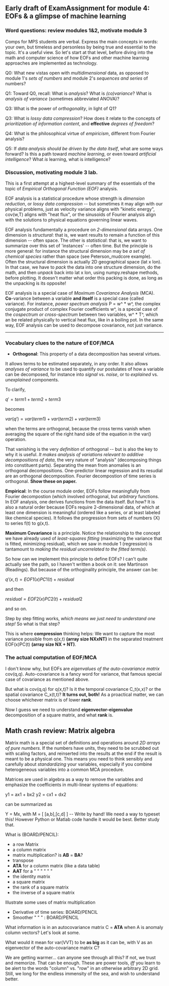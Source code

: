 ## Early draft of ExamAssignment for module 4: EOFs & a glimpse of machine learning

### Word questions: review modules 1&2, motivate module 3

Comps for MPS students are verbal. Express the main concepts in words: your own, but timeless and personless by being true and essential to the topic. It's a useful view. So let's start at that level, before diving into the math and computer science of how EOFs and other machine learning approaches are implemented as technology.

Q0: What new vistas open with *multidimensional* data, as opposed to module 1's *sets of numbers* and module 2's *sequences and series* of numbers?  

Q1: Toward Q0, recall: What is *analysis*? What is *(co)variance*? What is *analysis of variance* (sometimes abbreviated ANOVA)?

Q3: What is the power of *orthogonality*, in light of Q1?

Q3: What is *lossy data compression*? How does it relate to the concepts of *prioritization of information content*, and **effective** *degrees of freedom*?

Q4: What is the philosophical virtue of *empiricism*, different from Fourier analysis?

Q5: If *data analysis should be driven by the data itself*, what are some ways forward? Is this a path toward *machine learning*, or even toward *artificial intelligence*? What *is* learning, what is intelligence?


### Discussion, motivating module 3 lab.

This is a first attempt at a highest-level summary of the essentials of the topic of *Empirical Orthogonal Function (EOF)* analysis.

EOF analysis is a statistical procedure whose strength is *dimension reduction*, or *lossy data compression* -- but sometimes it may align with our physical problems, just as velocity variance aligns with "kinetic energy", cov(w,T) aligns with "heat flux", or the sinusoids of Fourier analysis align with the solutions to physical equations governing linear waves.

EOF analysis fundamentally a procedure on *2-dimensional* data arrays. One dimension is *structural*: that is, we want results to remain a function of this dimension -- often space. The other is *statistical*: that is, we want to summarize over this set of 'instances' -- often time. But the principle is more general: for instance the structural dimension may be *a set of chemical species* rather than space (see Peterson_mudcore example). Often the structural dimension is actually 2D geographical space (lat x lon). In that case, we have to *pack* the data into one structure dimension, do the math, and then *unpack* back into lat x lon, using numpy.reshape methods, before plotting. It doesn't matter what order this packing is done, as long as the unpacking is its opposite!

EOF analysis is a special case of *Maximum Covariance Analysis* (MCA). **Co**-variance between a variable **and itself** is a special case (called variance). For instance, *power spectrum analysis* P = w^ * w^, the complex conjugate product of complex Fourier coefficients w^, is a special case of the *cospectrum or cross-spectrum* between two variables, w^ * T^, which an be related physically to vertical heat flux, like in a boiling pot. In the same way, EOF analysis can be used to decompose covariance, not just variance.

-----------

### Vocabulary clues to the nature of EOF/MCA

* **Orthogonal**: This property of a data decomposition has several virtues.  

It allows terms to be estimated separately, in any order. It also allows *analyses of variance* to be used to quantify our postulates of how a variable can be decomposed, for instance into *signal* vs. *noise*, or to *explained* vs. *unexplained* components.

To clarify,  

$q' = term1 + term2 + term3$

becomes

$var(q') = var(term1) + var(term2) + var(term3)$

when the terms are orthogonal, because the cross terms vanish when averaging the square of the right hand side of the equation in the var() operation.

That vanishing is the very *definition* of orthogonal -- but is also the key to why it is useful. *It makes analysis of variations relevant to additive decompositions of data*, the very nature of "analysis" (decomposing things into constituent parts). Separating the mean from anomalies is an orthogonal decompositions. One-predictor linear regression and its resudial are an orthogonal decomposition. Fourier decompostion of time series is orthogonal. **Show these on paper.**

**Empirical**: In the course module order, EOFs follow meaningfully from Fourier decompostion (which involved orthogonal, but *arbitrary* functions. In EOF analysis, one derives functions from the data itself. But how? It is also a natural order because EOFs require 2-dimensional data, of which at least one dimension is meaningful (ordered like a series, or at least labeled like chemical species). It follows the progression from sets of numbers {X} to series f(t) to g(x,t).

**Maximum Covariance** is a principle. Notice the relationship to the concept we have already used of *least-squares fitting* (maximizing the variance that is fitted, minimizing residual), which we saw in module 1 (regression) is tantamount to *making the residual uncorrelated to the fitted term(s)*.

So how can we implement this principle to define EOFs? I can't quite actually see the path, so I haven't written a book on it: see Martinson (Readings). But because of the orthoginality principle, the answer can be:

$q'(x,t) = EOF1(x) PC1(t) + residual$

and then

$residual = EOF2(x) PC2(t) + residual2$

and so on.

Step by step fitting works, *which means we just need to understand one step!* So what is that step?


This is where **compression** thinking helps: We want to capture the most variance possible from q(x,t) **(array size NXxNT)** in the separated treatment EOF(x)PC(t) **(array size NX + NT)**.

### The actual computation of EOF/MCA

I don't know why, but EOFs are *eigenvalues of the auto-covariance matrix* cov(q,q). Auto-covariance is a fancy word for variance, that famous special case of covariance as mentioned above.

But what is cov(q,q) for q(x,t)? Is it the temporal covariance C_t(x,x)? or the spatial covariance C_x(t,t)? **It turns out, both!** As a proactical matter, we can choose whichever matrix is of lower **rank**.

Now I guess we need to understand **eigenvector-eigenvalue** decomposition of a square matrix, and what **rank** is.

## Math crash review: Matrix algebra

Matrix math is a special set of definitions and operations around *2D arrays of pure numbers*. If the numbers have units, they need to be scrubbed out with scaling factors, and reinserted into the results at the end if the result is meant to be a physical one. This means you need to think sensibly and carefully about *standardizing* your variables, especially if you combine heterogeneous variables into a common MCA procedure.

Matrices are used in algebra as a way to remove the variables and emphasize the coefficients in multi-linear systems of equations:

y1 = ax1 + bx2
y2 = cx1 + dx2

can be summarized as

Y = Mx, with
M = [ [a,b],[c,d] ] -- Write by hand! We need a way to typeset this! However Python or Matlab code handle it would be best. Better study that.

What is (BOARD/PENCIL):
* a row Matrix
* a column matrix
* matrix multiplication? is **AB** = **BA**?
* transpose
* **A<super>T</super>A** for a column matrix (like a data table)
* **AA<super>T</super>** for a " " " " " "
* the identity matrix
* a square matrix
* the rank of a square matrix
* the inverse of a square matrix

Illustrate some uses of matrix multiplication

  - Derivative of time series: BOARD/PENCIL
  - Smoother " " " : BOARD/PENCIL

What information is in an autocovariance matrix C = **A<super>T</super>A** when A is anomaly column vectors? Let's look at some.


What would it mean for var(VV<super>T</super>) to be **as big** as it can be, with V as an eigenvector of the auto-covariance matrix C?

We are getting warmer... can anyone see through all this? If not, we trust and memorize. That can be enough. These are power tools, *iff* you learn to be alert to the words "column" vs. "row" in an otherwise arbitrary 2D grid. Still, we long for the endless immensity of the sea, and wish to understand better. 
